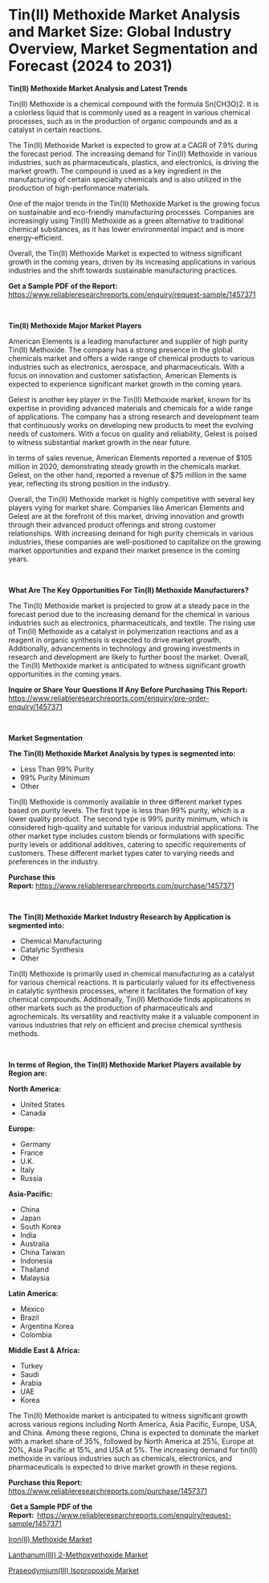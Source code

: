 <p><h1>Tin(II) Methoxide Market Analysis and Market Size: Global Industry Overview, Market Segmentation and Forecast (2024 to 2031)</h1></p><p><strong>Tin(II) Methoxide Market Analysis and Latest Trends</strong></p>
<p><p>Tin(II) Methoxide is a chemical compound with the formula Sn(CH3O)2. It is a colorless liquid that is commonly used as a reagent in various chemical processes, such as in the production of organic compounds and as a catalyst in certain reactions. </p><p>The Tin(II) Methoxide Market is expected to grow at a CAGR of 7.9% during the forecast period. The increasing demand for Tin(II) Methoxide in various industries, such as pharmaceuticals, plastics, and electronics, is driving the market growth. The compound is used as a key ingredient in the manufacturing of certain specialty chemicals and is also utilized in the production of high-performance materials.</p><p>One of the major trends in the Tin(II) Methoxide Market is the growing focus on sustainable and eco-friendly manufacturing processes. Companies are increasingly using Tin(II) Methoxide as a green alternative to traditional chemical substances, as it has lower environmental impact and is more energy-efficient.</p><p>Overall, the Tin(II) Methoxide Market is expected to witness significant growth in the coming years, driven by its increasing applications in various industries and the shift towards sustainable manufacturing practices.</p></p>
<p><strong>Get a Sample PDF of the Report:&nbsp;</strong> <a href="https://www.reliableresearchreports.com/enquiry/request-sample/1457371">https://www.reliableresearchreports.com/enquiry/request-sample/1457371</a></p>
<p>&nbsp;</p>
<p><strong>Tin(II) Methoxide Major Market Players</strong></p>
<p><p>American Elements is a leading manufacturer and supplier of high purity Tin(II) Methoxide. The company has a strong presence in the global chemicals market and offers a wide range of chemical products to various industries such as electronics, aerospace, and pharmaceuticals. With a focus on innovation and customer satisfaction, American Elements is expected to experience significant market growth in the coming years.</p><p>Gelest is another key player in the Tin(II) Methoxide market, known for its expertise in providing advanced materials and chemicals for a wide range of applications. The company has a strong research and development team that continuously works on developing new products to meet the evolving needs of customers. With a focus on quality and reliability, Gelest is poised to witness substantial market growth in the near future.</p><p>In terms of sales revenue, American Elements reported a revenue of $105 million in 2020, demonstrating steady growth in the chemicals market. Gelest, on the other hand, reported a revenue of $75 million in the same year, reflecting its strong position in the industry.</p><p>Overall, the Tin(II) Methoxide market is highly competitive with several key players vying for market share. Companies like American Elements and Gelest are at the forefront of this market, driving innovation and growth through their advanced product offerings and strong customer relationships. With increasing demand for high purity chemicals in various industries, these companies are well-positioned to capitalize on the growing market opportunities and expand their market presence in the coming years.</p></p>
<p>&nbsp;</p>
<p><strong>What Are The Key Opportunities For Tin(II) Methoxide Manufacturers?</strong></p>
<p><p>The Tin(II) Methoxide market is projected to grow at a steady pace in the forecast period due to the increasing demand for the chemical in various industries such as electronics, pharmaceuticals, and textile. The rising use of Tin(II) Methoxide as a catalyst in polymerization reactions and as a reagent in organic synthesis is expected to drive market growth. Additionally, advancements in technology and growing investments in research and development are likely to further boost the market. Overall, the Tin(II) Methoxide market is anticipated to witness significant growth opportunities in the coming years.</p></p>
<p><strong>Inquire or Share Your Questions If Any Before Purchasing This Report:</strong> <a href="https://www.reliableresearchreports.com/enquiry/pre-order-enquiry/1457371">https://www.reliableresearchreports.com/enquiry/pre-order-enquiry/1457371</a></p>
<p>&nbsp;</p>
<p><strong>Market Segmentation</strong></p>
<p><strong>The Tin(II) Methoxide Market Analysis by types is segmented into:</strong></p>
<p><ul><li>Less Than 99% Purity</li><li>99% Purity Minimum</li><li>Other</li></ul></p>
<p><p>Tin(II) Methoxide is commonly available in three different market types based on purity levels. The first type is less than 99% purity, which is a lower quality product. The second type is 99% purity minimum, which is considered high-quality and suitable for various industrial applications. The other market type includes custom blends or formulations with specific purity levels or additional additives, catering to specific requirements of customers. These different market types cater to varying needs and preferences in the industry.</p></p>
<p><strong>Purchase this Report:&nbsp;</strong><a href="https://www.reliableresearchreports.com/purchase/1457371">https://www.reliableresearchreports.com/purchase/1457371</a></p>
<p>&nbsp;</p>
<p><strong>The Tin(II) Methoxide Market Industry Research by Application is segmented into:</strong></p>
<p><ul><li>Chemical Manufacturing</li><li>Catalytic Synthesis</li><li>Other</li></ul></p>
<p><p>Tin(II) Methoxide is primarily used in chemical manufacturing as a catalyst for various chemical reactions. It is particularly valued for its effectiveness in catalytic synthesis processes, where it facilitates the formation of key chemical compounds. Additionally, Tin(II) Methoxide finds applications in other markets such as the production of pharmaceuticals and agrochemicals. Its versatility and reactivity make it a valuable component in various industries that rely on efficient and precise chemical synthesis methods.</p></p>
<p>&nbsp;</p>
<p><strong>In terms of Region, the Tin(II) Methoxide Market Players available by Region are:</strong></p>
<p>
    <p> <strong> North America: </strong>
        <ul>
            <li>United States</li>
            <li>Canada</li>
        </ul>
        </p> 
    <p> <strong> Europe: </strong>
        <ul>
            <li>Germany</li>
            <li>France</li>
            <li>U.K.</li>
            <li>Italy</li>
            <li>Russia</li>
        </ul>
        </p> 
    <p> <strong> Asia-Pacific: </strong>
        <ul>
            <li>China</li>
            <li>Japan</li>
            <li>South Korea</li>
            <li>India</li>
            <li>Australia</li>
            <li>China Taiwan</li>
            <li>Indonesia</li>
            <li>Thailand</li>
            <li>Malaysia</li>
        </ul>
        </p> 
    <p> <strong> Latin America: </strong>
        <ul>
            <li>Mexico</li>
            <li>Brazil</li>
            <li>Argentina Korea</li>
            <li>Colombia</li>
        </ul>
        </p> 
    <p> <strong> Middle East & Africa: </strong>
        <ul>
            <li>Turkey</li>
            <li>Saudi</li>
            <li>Arabia</li>
            <li>UAE</li>
            <li>Korea</li>
        </ul>
    </p>
    </p>
<p><p>The Tin(II) Methoxide market is anticipated to witness significant growth across various regions including North America, Asia Pacific, Europe, USA, and China. Among these regions, China is expected to dominate the market with a market share of 35%, followed by North America at 25%, Europe at 20%, Asia Pacific at 15%, and USA at 5%. The increasing demand for tin(II) methoxide in various industries such as chemicals, electronics, and pharmaceuticals is expected to drive market growth in these regions.</p></p>
<p><strong>Purchase this Report: </strong><a href="https://www.reliableresearchreports.com/purchase/1457371">https://www.reliableresearchreports.com/purchase/1457371</a></p>
<p>&nbsp;<strong>Get a Sample PDF of the Report:&nbsp;&nbsp;</strong><a href="https://www.reliableresearchreports.com/enquiry/request-sample/1457371">https://www.reliableresearchreports.com/enquiry/request-sample/1457371</a></p>
<p><strong></strong></p>
<p><p><a href="https://github.com/wwwkeltoum/Market-Research-Report-List-2/blob/main/ironii-methoxide-market.md">Iron(II) Methoxide Market</a></p><p><a href="https://github.com/gamblestampleyjenny50m5sl6/Market-Research-Report-List-1/blob/main/lanthanumiii-2-methoxyethoxide-market.md">Lanthanum(III) 2-Methoxyethoxide Market</a></p><p><a href="https://github.com/nicholepatriciadoylenwnrjr0/Market-Research-Report-List-1/blob/main/praseodymiumiii-isopropoxide-market.md">Praseodymium(III) Isopropoxide Market</a></p></p>